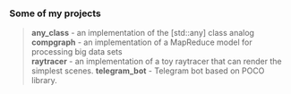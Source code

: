 ### Some of my projects

> **any_class** - an implementation of the [std::any] class analog
> **compgraph** - an implementation of a MapReduce model for processing big data sets  
> **raytracer** - an implementation of a toy raytracer that can render the simplest scenes.
> **telegram_bot** - Telegram bot based on POCO library.